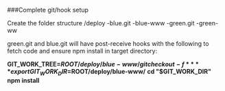 ###Complete git/hook setup

Create the folder structure
/deploy
  -blue.git
  -blue-www
  -green.git
  -green-ww
  
  green.git and blue.git will have post-receive hooks with the following to fetch code and ensure npm install in target directory:
  
**GIT_WORK_TREE=$ROOT/deploy/blue-www/ git checkout -f**
**export GIT_WORK_DIR=$ROOT/deploy/blue-www/**
**cd "$GIT_WORK_DIR"**
**npm install**
  
